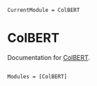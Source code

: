 ```@meta
CurrentModule = ColBERT
```

# ColBERT

Documentation for [ColBERT](https://github.com/codetalker7/ColBERT.jl).

```@index
```

```@autodocs
Modules = [ColBERT]
```
